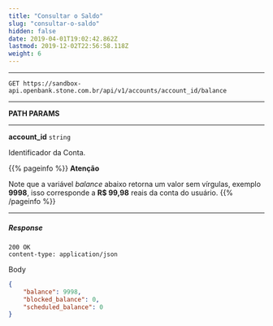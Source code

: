 ```yaml
---
title: "Consultar o Saldo"
slug: "consultar-o-saldo"
hidden: false
date: 2019-04-01T19:02:42.862Z
lastmod: 2019-12-02T22:56:58.118Z
weight: 6
---
```


---

```
GET https://sandbox-api.openbank.stone.com.br/api/v1/accounts/account_id/balance
```

---

**PATH PARAMS**

---

**account_id**  `string`

Identificador da Conta.


{{% pageinfo %}}
**Atenção**

Note que a variável  _balance_  abaixo retorna um valor sem vírgulas, exemplo **9998**, isso corresponde a **R$ 99,98** reais da conta do usuário.
{{% /pageinfo %}}

---

##### Response

```
200 OK
content-type: application/json
```
Body
```json
{
    "balance": 9998,
    "blocked_balance": 0,
    "scheduled_balance": 0
}
```
